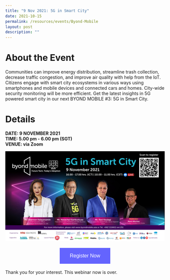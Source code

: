 ```yaml
---
title: "9 Nov 2021: 5G in Smart City"
date: 2021-10-15
permalink: /resources/events/Byond-Mobile
layout: post
description: ""
---
```


# About the Event

Communities can improve energy distribution, streamline trash collection, decrease traffic congestion, and improve air quality with help from the IoT. Citizens engage with smart city ecosystems in various ways using smartphones and mobile devices and connected cars and homes. City-wide security monitoring will be more efficient. Get the latest insights in 5G powered smart city in our next BYOND MOBILE #3: 5G in Smart City.

# Details
**DATE: 9 NOVEMBER 2021 <br> 
TIME: 5.00 pm - 6.00 pm   (SGT)<br> 
VENUE: via Zoom**

![Byond Mobile](/images/events/events/Byond_Mobile.jpg)


<style>
#register {
  background-color: #0000ff;
  border: none;
  color: white;
  padding: 16px 32px;
  text-align: center;
  font-size: 16px;
  margin: 4px 2px;
  opacity: 0.6;
  transition: 0.3s;
  display: inline-block;
  text-decoration: none;
  cursor: pointer;
}
</style>

<center><a href="https://bit.ly/3BFnW1E " target="_blank"><button id="register" class="btn">Register Now</button></a></center>

Thank you for your interest. This webinar now is over.